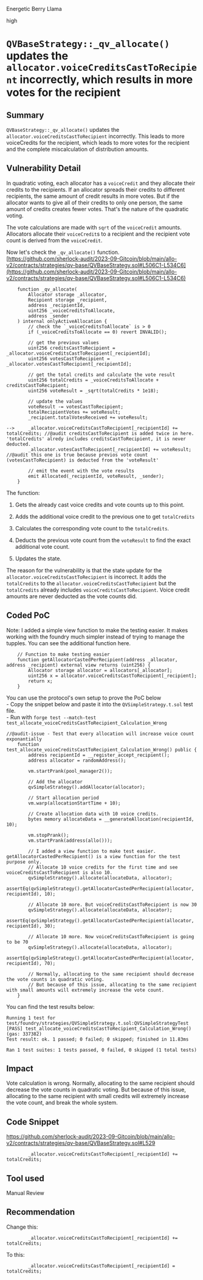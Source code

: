 Energetic Berry Llama

high

# `QVBaseStrategy::_qv_allocate()` updates the `allocator.voiceCreditsCastToRecipient` incorrectly, which results in more votes for the recipient
## Summary
`QVBaseStrategy::_qv_allocate()` updates the `allocator.voiceCreditsCastToRecipient` incorrectly. This leads to more voiceCredits for the recipient, which leads to more votes for the recipient and the complete miscalculation of distribution amounts.

## Vulnerability Detail
In quadratic voting, each allocator has a `voiceCredit` and they allocate their credits to the recipients. If an allocator spreads their credits to different recipients, the same amount of credit results in more votes. But if the allocator wants to give all of their credits to only one person, the same amount of credits creates fewer votes. That's the nature of the quadratic voting.

The vote calculations are made with `sqrt` of the `voiceCredit` amounts. Allocators allocate their `voiceCredit`s to a recipient and the recipient vote count is derived from the `voiceCredit`.

Now let's check the `_qv_allocate()` function.  
[https://github.com/sherlock-audit/2023-09-Gitcoin/blob/main/allo-v2/contracts/strategies/qv-base/QVBaseStrategy.sol#L506C1-L534C6](https://github.com/sherlock-audit/2023-09-Gitcoin/blob/main/allo-v2/contracts/strategies/qv-base/QVBaseStrategy.sol#L506C1-L534C6)

```solidity
    function _qv_allocate(
        Allocator storage _allocator,
        Recipient storage _recipient,
        address _recipientId,
        uint256 _voiceCreditsToAllocate,
        address _sender
    ) internal onlyActiveAllocation {
        // check the `_voiceCreditsToAllocate` is > 0
        if (_voiceCreditsToAllocate == 0) revert INVALID();

        // get the previous values
        uint256 creditsCastToRecipient = _allocator.voiceCreditsCastToRecipient[_recipientId];
        uint256 votesCastToRecipient = _allocator.votesCastToRecipient[_recipientId];

        // get the total credits and calculate the vote result
        uint256 totalCredits = _voiceCreditsToAllocate + creditsCastToRecipient;
        uint256 voteResult = _sqrt(totalCredits * 1e18);

        // update the values
        voteResult -= votesCastToRecipient;
        totalRecipientVotes += voteResult;
        _recipient.totalVotesReceived += voteResult;

-->     _allocator.voiceCreditsCastToRecipient[_recipientId] += totalCredits; //@audit creditsCastToRecipient is added twice in here. 'totalCredits' alredy includes creditsCastToRecipient, it is never deducted. 
        _allocator.votesCastToRecipient[_recipientId] += voteResult; //@audit this one is true because previos vote count (votesCastToRecipient) is deducted from the 'voteResult'

        // emit the event with the vote results
        emit Allocated(_recipientId, voteResult, _sender);
    }
```

The function:

1. Gets the already cast voice credits and vote counts up to this point.
    
2. Adds the additional voice credit to the previous one to get `totalCredits`
    
3. Calculates the corresponding vote count to the `totalCredits`.
    
4. Deducts the previous vote count from the `voteResult` to find the exact additional vote count.
    
5. Updates the state.
    

The reason for the vulnerability is that the state update for the `allocator.voiceCreditsCastToRecipient` is incorrect. It adds the `totalCredits` to the `allocator.voiceCreditsCastToRecipient` but the `totalCredits` already includes `voiceCreditsCastToRecipient`. Voice credit amounts are never deducted as the vote counts did.

## Coded PoC

Note: I added a simple view function to make the testing easier. It makes working with the foundry much simpler instead of trying to manage the tupples. You can see the additional function here.

```solidity
    // Function to make testing easier
    function getAllocatorCastedPerRecipient(address _allocator, address _recipient) external view returns (uint256) {
        Allocator storage allocator = allocators[_allocator];
        uint256 x = allocator.voiceCreditsCastToRecipient[_recipient];
        return x;
    } 
```

You can use the protocol's own setup to prove the PoC below  
\- Copy the snippet below and paste it into the `QVSimpleStrategy.t.sol` test file.  
\- Run with `forge test --match-test test_allocate_voiceCreditsCastToRecipient_Calculation_Wrong`

```solidity
//@audit-issue - Test that every allocation will increase voice count exponantially
    function test_allocate_voiceCreditsCastToRecipient_Calculation_Wrong() public {
        address recipientId = __register_accept_recipient();
        address allocator = randomAddress();

        vm.startPrank(pool_manager2());
        
        // Add the allocator
        qvSimpleStrategy().addAllocator(allocator);
        
        // Start allocation period
        vm.warp(allocationStartTime + 10);

        // Create allocation data with 10 voice credits.
        bytes memory allocateData = __generateAllocation(recipientId, 10);

        vm.stopPrank();
        vm.startPrank(address(allo()));

        // I added a view function to make test easier. getAllocatorCastedPerRecipient() is a view function for the test purpose only.
        // Allocate 10 voice credits for the first time and see voiceCreditsCastToRecipient is also 10.
        qvSimpleStrategy().allocate(allocateData, allocator);
        assertEq(qvSimpleStrategy().getAllocatorCastedPerRecipient(allocator, recipientId), 10);

        // Allocate 10 more. But voiceCreditsCastToRecipient is now 30
        qvSimpleStrategy().allocate(allocateData, allocator);
        assertEq(qvSimpleStrategy().getAllocatorCastedPerRecipient(allocator, recipientId), 30);

        // Allocate 10 more. Now voiceCreditsCastToRecipient is going to be 70
        qvSimpleStrategy().allocate(allocateData, allocator);
        assertEq(qvSimpleStrategy().getAllocatorCastedPerRecipient(allocator, recipientId), 70);

        // Normally, allocating to the same recipient should decrease the vote counts in quadratic voting.
        // But because of this issue, allocating to the same recipient with small amounts will extremely increase the vote count.
    }
```

You can find the test results below:

```solidity
Running 1 test for test/foundry/strategies/QVSimpleStrategy.t.sol:QVSimpleStrategyTest
[PASS] test_allocate_voiceCreditsCastToRecipient_Calculation_Wrong() (gas: 337382)
Test result: ok. 1 passed; 0 failed; 0 skipped; finished in 11.83ms
 
Ran 1 test suites: 1 tests passed, 0 failed, 0 skipped (1 total tests)
```

## Impact
Vote calculation is wrong. Normally, allocating to the same recipient should decrease the vote counts in quadratic voting. But because of this issue, allocating to the same recipient with small credits will extremely increase the vote count, and break the whole system.

## Code Snippet
https://github.com/sherlock-audit/2023-09-Gitcoin/blob/main/allo-v2/contracts/strategies/qv-base/QVBaseStrategy.sol#L529

```solidity
        _allocator.voiceCreditsCastToRecipient[_recipientId] += totalCredits;
```

## Tool used

Manual Review

## Recommendation
Change this:
```solidity
        _allocator.voiceCreditsCastToRecipient[_recipientId] += totalCredits;
```

To this:
```solidity
        _allocator.voiceCreditsCastToRecipient[_recipientId] = totalCredits;
```
